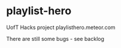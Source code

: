 playlist-hero
=============

UofT Hacks project
playlisthero.meteor.com

There are still some bugs - see backlog
